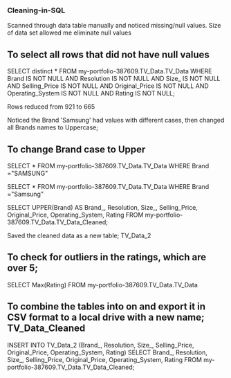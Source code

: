 ### Cleaning-in-SQL

Scanned through data table manually and noticed missing/null values. Size of data set allowed me eliminate null values

## To select all rows that did not have null values

SELECT distinct *
FROM my-portfolio-387609.TV_Data.TV_Data
WHERE Brand IS NOT NULL
AND Resolution IS NOT NULL
AND Size_ IS NOT NULL
AND Selling_Price IS NOT NULL
AND Original_Price IS NOT NULL
AND Operating_System IS NOT NULL
AND Rating IS NOT NULL;

Rows reduced from 921 to 665

Noticed the Brand 'Samsung' had values with different cases, then changed all Brands names to Uppercase; 

## To change Brand case to Upper

SELECT *
FROM my-portfolio-387609.TV_Data.TV_Data
WHERE Brand ="SAMSUNG"

SELECT *
FROM my-portfolio-387609.TV_Data.TV_Data
WHERE Brand ="Samsung"


SELECT UPPER(Brand) AS Brand_, Resolution, Size_, Selling_Price, Original_Price, Operating_System, Rating
FROM my-portfolio-387609.TV_Data.TV_Data_Cleaned;

Saved the cleaned data as a new table; TV_Data_2

## To check for outliers in the ratings, which are over 5;

SELECT Max(Rating)
FROM my-portfolio-387609.TV_Data.TV_Data

## To combine the tables into on and export it in CSV format to a local drive with a new name; TV_Data_Cleaned

INSERT INTO TV_Data_2 (Brand_, Resolution, Size_, Selling_Price, Original_Price, Operating_System, Rating)
SELECT Brand_, Resolution, Size_, Selling_Price, Original_Price, Operating_System, Rating
FROM my-portfolio-387609.TV_Data.TV_Data_Cleaned;
